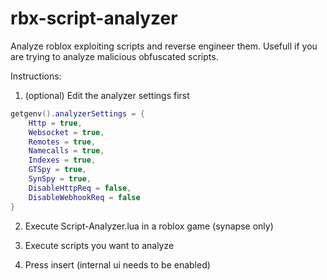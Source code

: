 # rbx-script-analyzer
Analyze roblox exploiting scripts and reverse engineer them. Usefull if you are trying to analyze malicious obfuscated scripts.

Instructions:

1. (optional) Edit the analyzer settings first
```lua
getgenv().analyzerSettings = {
    Http = true,
    Websocket = true,
    Remotes = true,
    Namecalls = true,
    Indexes = true,
    GTSpy = true,
    SynSpy = true,
    DisableHttpReq = false,
    DisableWebhookReq = false
}
```

2. Execute Script-Analyzer.lua in a roblox game (synapse only)

3. Execute scripts you want to analyze

4. Press insert (internal ui needs to be enabled)
